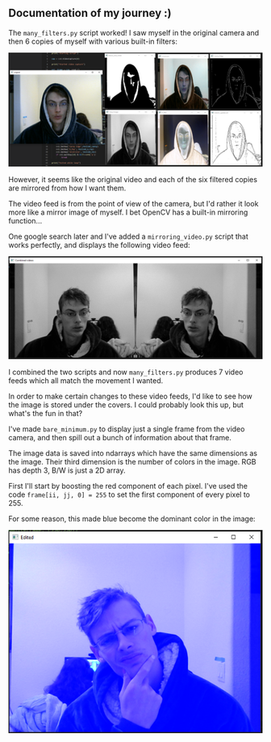 
## Documentation of my journey :)

The `many_filters.py` script worked! I saw myself in the original camera and then 6 copies of myself with various built-in filters:

<img src="script-capture-1.png" alt="original image with six filtered copies" width="600"/>

However, it seems like the original video and each of the six filtered copies are mirrored from how I want them.

The video feed is from the point of view of the camera, but I'd rather it look more like a mirror image of myself. I bet OpenCV has a built-in mirroring function...

One google search later and I've added a `mirroring_video.py` script that works perfectly, and displays the following video feed:

<img src="script-capture-2.png" alt="original image next to mirrored image" width="600"/>

I combined the two scripts and now `many_filters.py` produces 7 video feeds which all match the movement I wanted.

In order to make certain changes to these video feeds, I'd like to see how the image is stored under the covers. I could probably look this up, but what's the fun in that?

I've made `bare_minimum.py` to display just a single frame from the video camera, and then spill out a bunch of information about that frame.

The image data is saved into ndarrays which have the same dimensions as the image. Their third dimension is the number of colors in the image. RGB has depth 3, B/W is just a 2D array.

First I'll start by boosting the red component of each pixel. I've used the code `frame[ii, jj, 0] = 255` to set the first component of every pixel to 255.

For some reason, this made blue become the dominant color in the image:

<img src="script-capture-3.png" alt="overwhelming blue when it's supposed to be red" width="600"/>

